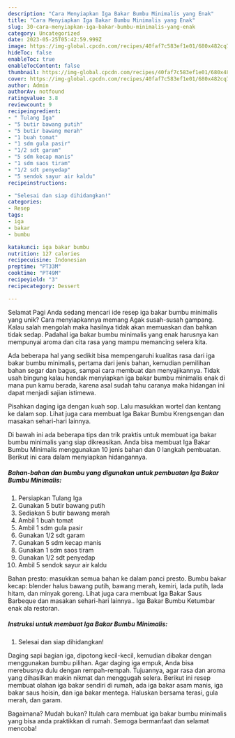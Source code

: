 ```yaml
---
description: "Cara Menyiapkan Iga Bakar Bumbu Minimalis yang Enak"
title: "Cara Menyiapkan Iga Bakar Bumbu Minimalis yang Enak"
slug: 30-cara-menyiapkan-iga-bakar-bumbu-minimalis-yang-enak
category: Uncategorized
date: 2023-05-25T05:42:59.999Z
image: https://img-global.cpcdn.com/recipes/40faf7c583ef1e01/680x482cq70/iga-bakar-bumbu-minimalis-foto-resep-utama.jpg
hideToc: false
enableToc: true
enableTocContent: false
thumbnail: https://img-global.cpcdn.com/recipes/40faf7c583ef1e01/680x482cq70/iga-bakar-bumbu-minimalis-foto-resep-utama.jpg
cover: https://img-global.cpcdn.com/recipes/40faf7c583ef1e01/680x482cq70/iga-bakar-bumbu-minimalis-foto-resep-utama.jpg
author: Admin
authorAv: notfound
ratingvalue: 3.8
reviewcount: 9
recipeingredient:
- " Tulang Iga"
- "5 butir bawang putih"
- "5 butir bawang merah"
- "1 buah tomat"
- "1 sdm gula pasir"
- "1/2 sdt garam"
- "5 sdm kecap manis"
- "1 sdm saos tiram"
- "1/2 sdt penyedap"
- "5 sendok sayur air kaldu"
recipeinstructions:

- "Selesai dan siap dihidangkan!"
categories:
- Resep
tags:
- iga
- bakar
- bumbu

katakunci: iga bakar bumbu 
nutrition: 127 calories
recipecuisine: Indonesian
preptime: "PT33M"
cooktime: "PT49M"
recipeyield: "3"
recipecategory: Dessert

---
```



Selamat Pagi Anda sedang mencari ide resep iga bakar bumbu minimalis yang unik? Cara menyiapkannya memang Agak susah-susah gampang. Kalau salah mengolah maka hasilnya tidak akan memuaskan dan bahkan tidak sedap. Padahal iga bakar bumbu minimalis yang enak harusnya kan mempunyai aroma dan cita rasa yang mampu memancing selera kita.


Ada beberapa hal yang sedikit bisa mempengaruhi kualitas rasa dari iga bakar bumbu minimalis, pertama dari jenis bahan, kemudian pemilihan bahan segar dan bagus, sampai cara membuat dan menyajikannya. Tidak usah bingung kalau hendak menyiapkan iga bakar bumbu minimalis enak di mana pun kamu berada, karena asal sudah tahu caranya maka hidangan ini dapat menjadi sajian istimewa.

Pisahkan daging iga dengan kuah sop. Lalu masukkan wortel dan kentang ke dalam sop. Lihat juga cara membuat Iga Bakar Bumbu Krengsengan dan masakan sehari-hari lainnya.


Di bawah ini ada beberapa tips dan trik praktis untuk membuat iga bakar bumbu minimalis yang siap dikreasikan. Anda bisa membuat Iga Bakar Bumbu Minimalis menggunakan 10 jenis bahan dan 0 langkah pembuatan. Berikut ini cara dalam menyiapkan hidangannya.

<!--inarticleads1-->

##### Bahan-bahan dan bumbu yang digunakan untuk pembuatan Iga Bakar Bumbu Minimalis:

1. Persiapkan  Tulang Iga
1. Gunakan 5 butir bawang putih
1. Sediakan 5 butir bawang merah
1. Ambil 1 buah tomat
1. Ambil 1 sdm gula pasir
1. Gunakan 1/2 sdt garam
1. Gunakan 5 sdm kecap manis
1. Gunakan 1 sdm saos tiram
1. Gunakan 1/2 sdt penyedap
1. Ambil 5 sendok sayur air kaldu


Bahan presto: masukkan semua bahan ke dalam panci presto. Bumbu bakar kecap: blender halus bawang putih, bawang merah, kemiri, lada putih, lada hitam, dan minyak goreng. Lihat juga cara membuat Iga Bakar Saus Barbeque dan masakan sehari-hari lainnya.. Iga Bakar Bumbu Ketumbar enak ala restoran. 

<!--inarticleads2-->

##### Instruksi untuk membuat Iga Bakar Bumbu Minimalis:


1. Selesai dan siap dihidangkan!

Daging sapi bagian iga, dipotong kecil-kecil, kemudian dibakar dengan menggunakan bumbu pilihan. Agar daging iga empuk, Anda bisa merebusnya dulu dengan rempah-rempah. Tujuannya, agar rasa dan aroma yang dihasilkan makin nikmat dan menggugah selera. Berikut ini resep membuat olahan iga bakar sendiri di rumah, ada iga bakar asam manis, iga bakar saus hoisin, dan iga bakar mentega. Haluskan bersama terasi, gula merah, dan garam. 

Bagaimana? Mudah bukan? Itulah cara membuat iga bakar bumbu minimalis yang bisa anda praktikkan di rumah. Semoga bermanfaat dan selamat mencoba!
